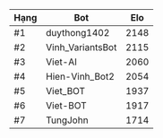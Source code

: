 Hạng|Bot|Elo
---|---|---
#1|duythong1402|2148
#2|Vinh_VariantsBot|2115
#3|Viet-AI|2060
#4|Hien-Vinh_Bot2|2054
#5|Viet_BOT|1937
#6|Viet-BOT|1917
#7|TungJohn|1714
